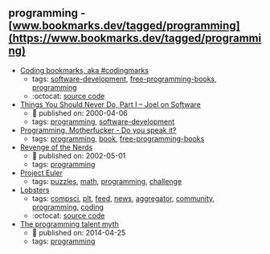 programming - [www.bookmarks.dev/tagged/programming](https://www.bookmarks.dev/tagged/programming)
---
* [Coding bookmarks, aka #codingmarks](https://www.codingmarks.org)
    * tags: [software-development](../tagged/software-development.md), [free-programming-books](../tagged/free-programming-books.md), [programming](../tagged/programming.md)
    * :octocat: [source code](https://github.com/Codingpedia/codingmarks)
* [Things You Should Never Do, Part I – Joel on Software](https://www.joelonsoftware.com/2000/04/06/things-you-should-never-do-part-i/)
    * :calendar: published on: 2000-04-06
    * tags: [programming](../tagged/programming.md), [software-development](../tagged/software-development.md)
* [Programming, Motherfucker - Do you speak it?](http://programming-motherfucker.com/)
    * tags: [programming](../tagged/programming.md), [book](../tagged/book.md), [free-programming-books](../tagged/free-programming-books.md)
* [Revenge of the Nerds](http://www.paulgraham.com/icad.html)
    * :calendar: published on: 2002-05-01
    * tags: [programming](../tagged/programming.md)
* [Project Euler](https://projecteuler.net/)
    * tags: [puzzles](../tagged/puzzles.md), [math](../tagged/math.md), [programming](../tagged/programming.md), [challenge](../tagged/challenge.md)
* [Lobsters](https://lobste.rs/)
    * tags: [compsci](../tagged/compsci.md), [plt](../tagged/plt.md), [feed](../tagged/feed.md), [news](../tagged/news.md), [aggregator](../tagged/aggregator.md), [community](../tagged/community.md), [programming](../tagged/programming.md), [coding](../tagged/coding.md)
    * :octocat: [source code](https://github.com/lobsters/lobsters)
* [The programming talent myth](https://lwn.net/Articles/641779/)
    * :calendar: published on: 2014-04-25
    * tags: [programming](../tagged/programming.md)
